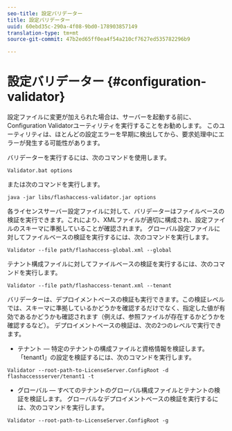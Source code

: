 ```yaml
---
seo-title: 設定バリデーター
title: 設定バリデーター
uuid: 60ebd35c-290a-4f08-9bd0-178903857149
translation-type: tm+mt
source-git-commit: 47b2ed65ff0ea4f54a210cf7627ed535782296b9

---
```



# 設定バリデーター {#configuration-validator}

設定ファイルに変更が加えられた場合は、サーバーを起動する前に、Configuration Validatorユーティリティを実行することをお勧めします。 このユーティリティは、ほとんどの設定エラーを早期に検出してから、要求処理中にエラーが発生する可能性があります。

バリデーターを実行するには、次のコマンドを使用します。

```
Validator.bat options  
```

または次のコマンドを実行します。

```
java -jar libs/flashaccess-validator.jar options 
```

各ライセンスサーバー設定ファイルに対して、バリデーターはファイルベースの検証を実行できます。これにより、XMLファイルが適切に構成され、設定ファイルのスキーマに準拠していることが確認されます。 グローバル設定ファイルに対してファイルベースの検証を実行するには、次のコマンドを実行します。

```
Validator --file path/flashaccess-global.xml --global
```

テナント構成ファイルに対してファイルベースの検証を実行するには、次のコマンドを実行します。

```
Validator --file path/flashaccess-tenant.xml --tenant
```

バリデーターは、デプロイメントベースの検証も実行できます。この検証レベルでは、スキーマに準拠しているかどうかを確認するだけでなく、指定した値が有効であるかどうかも確認されます（例えば、参照ファイルが存在するかどうかを確認するなど）。 デプロイメントベースの検証は、次の2つのレベルで実行できます。

* テナント — 特定のテナントの構成ファイルと資格情報を検証します。 「tenant1」の設定を検証するには、次のコマンドを実行します。

```
Validator --root-path-to-LicenseServer.ConfigRoot -d flashaccessserver/tenant1 -t 
```

* グローバル — すべてのテナントのグローバル構成ファイルとテナントの検証を検証します。 グローバルなデプロイメントベースの検証を実行するには、次のコマンドを実行します。

```
Validator --root-path-to-LicenseServer.ConfigRoot -g 
```


